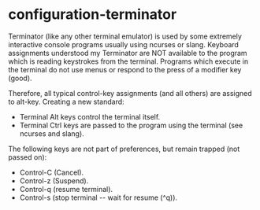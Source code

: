 # configuration-terminator

Terminator (like any other terminal emulator) is used by some extremely interactive console programs usually using ncurses or slang.
Keyboard assignments understood my Terminator are NOT available to the program which is reading keystrokes from the terminal.
Programs which execute in the terminal do not use menus or respond to the press of a modifier key (good).

Therefore, all typical control-key assignments (and all others) are assigned to alt-key.
Creating a new standard:
- Terminal Alt keys control the terminal itself.
- Terminal Ctrl keys are passed to the program using the terminal (see ncurses and slang).

The following keys are not part of preferences, but remain trapped (not passed on):
- Control-C (Cancel).
- Control-z (Suspend).
- Control-q (resume terminal).
- Control-s (stop terminal -- wait for resume (^q)).
